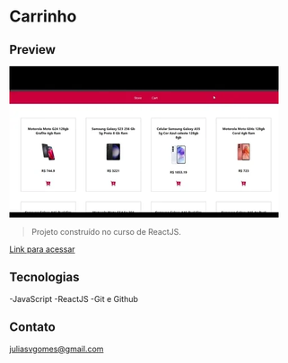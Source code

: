 # Carrinho


## Preview

![preview](giphy.webp)



>Projeto construído no curso de ReactJS.

[Link para acessar](https://carrinho-topaz.vercel.app/store)


## Tecnologias 

-JavaScript
-ReactJS
-Git e Github

## Contato

juliasvgomes@gmail.com
